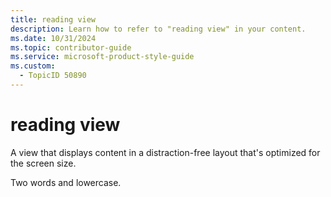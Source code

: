 ```yaml
---
title: reading view
description: Learn how to refer to "reading view" in your content.
ms.date: 10/31/2024
ms.topic: contributor-guide
ms.service: microsoft-product-style-guide
ms.custom:
  - TopicID 50890
---
```



# reading view

A view that displays content in a distraction-free layout that's optimized for the screen size.

Two words and lowercase.